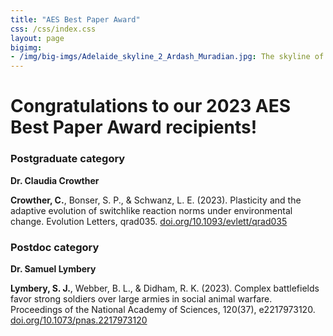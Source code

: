 ```yaml
---
title: "AES Best Paper Award"
css: /css/index.css
layout: page
bigimg:
- /img/big-imgs/Adelaide_skyline_2_Ardash_Muradian.jpg: The skyline of Adelaide and the River Torrens (Ardash Muradian, 2022)
---
```


# Congratulations to our 2023 AES Best Paper Award recipients!

### Postgraduate category

**Dr. Claudia Crowther**

**Crowther, C.**, Bonser, S. P., & Schwanz, L. E. (2023). Plasticity and the adaptive evolution of switchlike reaction norms under environmental change. Evolution Letters, qrad035. [doi.org/10.1093/evlett/qrad035](https://doi.org/10.1093/evlett/qrad035)


### Postdoc category

**Dr. Samuel Lymbery**

**Lymbery, S. J.**, Webber, B. L., & Didham, R. K. (2023). Complex battlefields favor strong soldiers over large armies in social animal warfare. Proceedings of the National Academy of Sciences, 120(37), e2217973120. [doi.org/10.1073/pnas.2217973120](https://doi.org/10.1073/pnas.2217973120)


<!-- # 2023 ECR Best Paper Award nomination open

With joint sponsorship from the Evolutionary Journal of the Linnean Society, the AES is excited to announce that we are now taking applications for the 2023 ECR Best Paper Award! 
 
If you are an ECR (postgraduate: Master's/PhD student or postdoc 5 years since PhD) and would like to be considered for the Award, please complete the attached application form and email this, **along with your best/favourite publication or pre-print in 2022 or 2023**, to the AES ([ausevolutionsociety@gmail.com](mailto:ausevolutionsociety@gmail.com)).  
 

[Download the application form](https://github.com/ausevo/ausevo.github.io/raw/master/docs/2023/2023_AES_ECR_award_application_form.docx)

The AES is offering two ECR Awards, one for a PhD student and one for a postdoc. Winners will be required to attend 2023 AES conference that will be held at the University of Adelaide (13 – 15th of December) and give a 30-minute plenary lecture about their exciting research. 

**Prize**:  
Winners will receive $750 to put toward registration and travel to the 2023 AES Conference in Adelaide.  
 
**Applications close**: 15th of October 2023. 

Winners announced early November 2023. -->



<!-- **Applications are now closed**

These awards give the community the opportunity to hear some of the most exciting science done by our early career researchers. Applying is extremely easy, because you’ve already done the hard work. All you need to do is **submit your best/favourite paper** and provide a statement of contribution and impact. **Preprints can be submitted too**.  
 
We will select our favourite publications and invite the authors (ECR who submitted) to give a 30 minute plenary at our AES conference in Canberra. AES will cover registration (will refund if you already paid) and provide $250 towards accommodation. 
 
There will be two categories, one for post-doctoral researchers and one for grad students. 
 
Outcomes will be announced the first week of November. -->